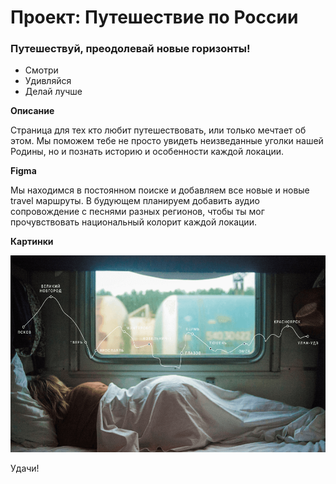 ﻿# Проект: Путешествие по России

### Путешествуй, преодолевай новые горизонты!
* Смотри
* Удивляйся
* Делай лучше

**Описание**

Страница для тех кто любит путешествовать, или только мечтает об этом. 
Мы поможем тебе не просто увидеть неизведанные уголки нашей Родины, 
но и познать историю и особенности каждой локации. 

**Figma**

Мы находимся в постоянном поиске и добавляем все новые и новые  travel 
маршруты. В будующем планируем добавить аудио сопровождение с песнями разных регионов, 
чтобы ты мог прочувствовать национальный колорит каждой локации.

**Картинки**

![Image alt](https://github.com/NailMuhamatnurov/russian-travel/raw/main/images/lead__polka.png)

Удачи!
